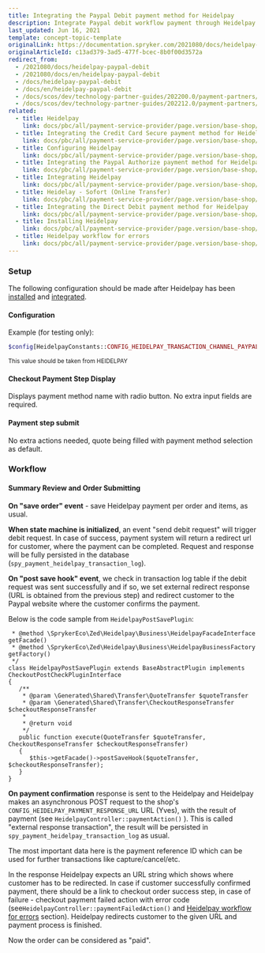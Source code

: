 ```yaml
---
title: Integrating the Paypal Debit payment method for Heidelpay
description: Integrate Paypal debit workflow payment through Heidelpay into the Spryker-based shop.
last_updated: Jun 16, 2021
template: concept-topic-template
originalLink: https://documentation.spryker.com/2021080/docs/heidelpay-paypal-debit
originalArticleId: c13ad379-3ad5-477f-bcec-8b0f00d3572a
redirect_from:
  - /2021080/docs/heidelpay-paypal-debit
  - /2021080/docs/en/heidelpay-paypal-debit
  - /docs/heidelpay-paypal-debit
  - /docs/en/heidelpay-paypal-debit
  - /docs/scos/dev/technology-partner-guides/202200.0/payment-partners/heidelpay/integrating-payment-methods-for-heidelpay/integrating-the-paypal-debit-payment-method-for-heidelpay.html
  - /docs/scos/dev/technology-partner-guides/202212.0/payment-partners/heidelpay/integrating-payment-methods-for-heidelpay/integrating-the-paypal-debit-payment-method-for-heidelpay.html
related:
  - title: Heidelpay
    link: docs/pbc/all/payment-service-provider/page.version/base-shop/third-party-integrations/heidelpay/heidelpay.html
  - title: Integrating the Credit Card Secure payment method for Heidelpay
    link: docs/pbc/all/payment-service-provider/page.version/base-shop/third-party-integrations/heidelpay/integrate-payment-methods-for-heidelpay/integrate-the-credit-card-secure-payment-method-for-heidelpay.html
  - title: Configuring Heidelpay
    link: docs/pbc/all/payment-service-provider/page.version/base-shop/third-party-integrations/heidelpay/configure-heidelpay.html
  - title: Integrating the Paypal Authorize payment method for Heidelpay
    link: docs/pbc/all/payment-service-provider/page.version/base-shop/third-party-integrations/heidelpay/integrate-payment-methods-for-heidelpay/integrate-the-paypal-authorize-payment-method-for-heidelpay.html
  - title: Integrating Heidelpay
    link: docs/pbc/all/payment-service-provider/page.version/base-shop/third-party-integrations/heidelpay/integrate-heidelpay.html
  - title: Heidelay - Sofort (Online Transfer)
    link: docs/pbc/all/payment-service-provider/page.version/base-shop/third-party-integrations/heidelpay/integrate-payment-methods-for-heidelpay/integrate-the-sofort-payment-method-for-heidelpay.html
  - title: Integrating the Direct Debit payment method for Heidelpay
    link: docs/pbc/all/payment-service-provider/page.version/base-shop/third-party-integrations/heidelpay/integrate-payment-methods-for-heidelpay/integrate-the-direct-debit-payment-method-for-heidelpay.html
  - title: Installing Heidelpay
    link: docs/pbc/all/payment-service-provider/page.version/base-shop/third-party-integrations/heidelpay/install-heidelpay.html
  - title: Heidelpay workflow for errors
    link: docs/pbc/all/payment-service-provider/page.version/base-shop/third-party-integrations/heidelpay/heidelpay-workflow-for-errors.html
---
```


### Setup

The following configuration should be made after Heidelpay has been [installed](/docs/pbc/all/payment-service-provider/{{page.version}}/base-shop/third-party-integrations/heidelpay/install-heidelpay.html) and [integrated](/docs/pbc/all/payment-service-provider/{{page.version}}/base-shop/third-party-integrations/heidelpay/integrate-heidelpay.html).

#### Configuration

Example (for testing only):

```php
$config[HeidelpayConstants::CONFIG_HEIDELPAY_TRANSACTION_CHANNEL_PAYPAL] = '31HA07BC8142C5A171749A60D979B6E4';
```
<sub>This value should be taken from HEIDELPAY</sub>

#### Checkout Payment Step Display

Displays payment method name with radio button. No extra input fields are required.

#### Payment step submit

No extra actions needed, quote being filled with payment method selection as default.

### Workflow

#### Summary Review and Order Submitting

**On "save order" event** - save Heidelpay payment per order and items, as usual.

**When state machine is initialized**, an event "send debit request" will trigger debit request. In case of success, payment system will return a redirect url for customer, where the payment can be completed. Request and response will be fully persisted in the database (`spy_payment_heidelpay_transaction_log`). 

**On "post save hook" event**, we check in transaction log table if the debit request was sent successfully and if so, we set external redirect response (URL is obtained from the previous step) and redirect customer to the Paypal website where the customer confirms the payment.

Below is the code sample from `HeidelpayPostSavePlugin`:

```php/**
 * @method \SprykerEco\Zed\Heidelpay\Business\HeidelpayFacadeInterface getFacade()
 * @method \SprykerEco\Zed\Heidelpay\Business\HeidelpayBusinessFactory getFactory()
 */
class HeidelpayPostSavePlugin extends BaseAbstractPlugin implements CheckoutPostCheckPluginInterface
{
   /**
	* @param \Generated\Shared\Transfer\QuoteTransfer $quoteTransfer
	* @param \Generated\Shared\Transfer\CheckoutResponseTransfer $checkoutResponseTransfer
	*
	* @return void
	*/
   public function execute(QuoteTransfer $quoteTransfer, CheckoutResponseTransfer $checkoutResponseTransfer)
   {
	  $this->getFacade()->postSaveHook($quoteTransfer, $checkoutResponseTransfer);
   }
}
```

**On payment confirmation** response is sent to the Heidelpay and Heidelpay makes an asynchronous POST request to the shop's `CONFIG_HEIDELPAY_PAYMENT_RESPONSE_URL` URL (Yves), with the result of payment (see `HeidelpayController::paymentAction()` ). This is called "external response transaction", the result will be persisted in `spy_payment_heidelpay_transaction_log` as usual.

 The most important data here is the payment reference ID which can be used for further transactions like capture/cancel/etc. 

In the response Heidelpay expects an URL string which shows where customer has to be redirected. In case  if customer successfully confirmed payment, there should be a link to checkout order success step, in case of failure - checkout payment failed action with error code (see`HeidelpayController::paymentFailedAction()` and [Heidelpay workflow for errors](/docs/pbc/all/payment-service-provider/{{page.version}}/base-shop/third-party-integrations/heidelpay/heidelpay-workflow-for-errors.html) section). Heidelpay redirects customer to the given URL and payment process is finished. 

Now the order can be considered as "paid".
